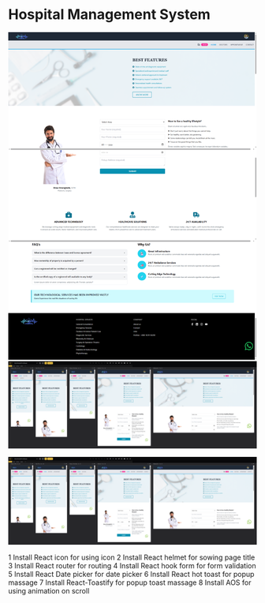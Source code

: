# Hospital Management System

![Project Overview](./src//assets/home.png)
![Project Overview](./src//assets/home%20to.png)

<p align="center">
  <img src="/src/assets/home to.png" alt="Project Overview" width="600" />
</p>

1 Install React icon for using icon
2 Install React helmet for sowing page title
3 Install React router for routing
4 Install React hook form for form validation
5 Install React Date picker for date picker
6 Install React hot toast for popup massage
7 Install React-Toastify for popup toast massage
8 Install AOS for using animation on scroll
